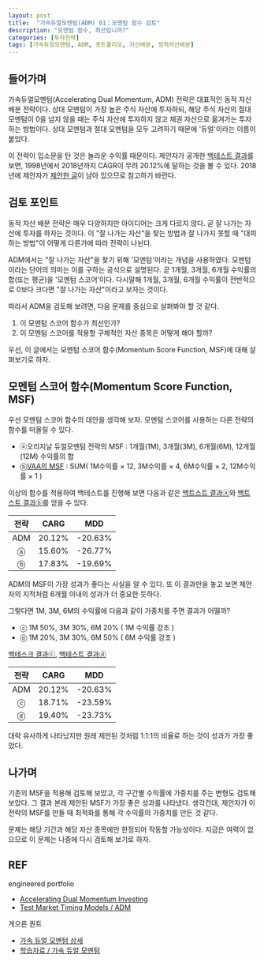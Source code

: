 ```yaml
---
layout: post
title:  "가속듀얼모멘텀(ADM) 01：모멘텀 함수 검토"
description: "모멘텀 함수, 최선입니까?"
categories: [투자전략]
tags: [가속듀얼모멘텀, ADM, 포트폴리오, 자산배분, 정적자산배분]
---
```


## 들어가며

가속듀얼모멘텀(Accelerating Dual Momentum, ADM) 전략은 대표적인 동적 자산 배분 전략이다. 상대 모멘텀이 가장 높은 주식 자산에 투자하되, 해당 주식 자산의 절대 모멘텀이 0을 넘지 않을 때는 주식 자산에 투자하지 않고 채권 자산으로 옮겨가는 투자하는 방법이다. 상대 모멘텀과 절대 모멘텀을 모두 고려하기 때문에 '듀얼'이라는 이름이 붙었다. 

이 전략이 입소문을 탄 것은 놀라운 수익률 때문이다. 제안자가 공개한 [백테스트 결과](https://www.portfoliovisualizer.com/test-market-timing-model?s=y&coreSatellite=false&timingModel=6&startYear=1985&endYear=2018&initialAmount=10000&symbols=VFINX+VINEX&singleAbsoluteMomentum=false&volatilityTarget=9.0&downsideVolatility=false&outOfMarketAssetType=2&outOfMarketAsset=VUSTX&movingAverageSignal=1&movingAverageType=1&multipleTimingPeriods=true&periodWeighting=2&windowSize=1&windowSizeInDays=105&movingAverageType2=1&windowSize2=10&windowSizeInDays2=105&volatilityWindowSize=0&volatilityWindowSizeInDays=0&assetsToHold=1&allocationWeights=1&riskControl=false&riskWindowSize=10&riskWindowSizeInDays=0&rebalancePeriod=1&separateSignalAsset=false&tradeExecution=0&benchmark=VFINX&timingPeriods[0]=1&timingUnits[0]=2&timingWeights[0]=33&timingPeriods[1]=3&timingUnits[1]=2&timingWeights[1]=33&timingPeriods[2]=6&timingUnits[2]=2&timingWeights[2]=34&timingUnits[3]=2&timingWeights[3]=0&timingUnits[4]=2&timingWeights[4]=0&volatilityPeriodUnit=2&volatilityPeriodWeight=0)를 보면, 1998년에서 2018년까지 CAGR이 무려 20.12%에 달하는 것을 볼 수 있다. 2018년에 제안자가 [제안한 글](https://engineeredportfolio.com/2018/05/02/accelerating-dual-momentum-investing/)이 남아 있으므로 참고하기 바란다. 

## 검토 포인트

동적 자산 배분 전략은 매우 다양하지만 아이디어는 크게 다르지 않다. 곧 잘 나가는 자산에 투자를 하자는 것이다. 이 "잘 나가는 자산"을 찾는 방법과 잘 나가지 못할 때 "대피하는 방법"이 어떻게 다른가에 따라 전략이 나뉜다. 

ADM에서는 "잘 나가는 자산"을 찾기 위해 '모멘텀'이라는 개념을 사용하였다. 모멘텀이라는 단어의 의미는 이를 구하는 공식으로 설명된다. 곧 1개월, 3개월, 6개월 수익률의 합(또는 평균)을 '모멘텀 스코어'이다. 다시말해 1개월, 3개월, 6개월 수익률이 전반적으로 0보다 크다면 "잘 나가는 자산"이라고 보자는 것이다. 

따라서 ADM을 검토해 보려면, 다음 문제를 중심으로 살펴봐야 할 것 같다. 

1. 이 모멘텀 스코어 함수가 최선인가?
2. 이 모멘텀 스코어를 적용할 구체적인 자산 종목은 어떻게 해야 할까?

우선, 이 글에서는 모멘텀 스코어 함수(Momentum Score Function, MSF)에 대해 살펴보기로 하자. 

## 모멘텀 스코어 함수(Momentum Score Function, MSF)

우선 모멘텀 스코어 함수의 대안을 생각해 보자. 모멘텀 스코어를 사용하는 다른 전략의 함수를 떠올릴 수 있다.

* ⓐ오리지날 듀얼모멘텀 전략의 MSF : 1개월(1M), 3개월(3M), 6개월(6M), 12개월(12M) 수익률의 합
* ⓑ[VAA의 MSF](https://lazyquant.xyz/docs/detail/%EC%9E%90%EC%82%B0%EB%B0%B0%EB%B6%84/5) : SUM( 1M수익률 × 12, 3M수익률 × 4, 6M수익률 × 2, 12M수익률 × 1 )

이상의 함수를 적용하여 백테스트를 진행해 보면 다음과 같은 [백트스트 결과ⓐ](https://www.portfoliovisualizer.com/test-market-timing-model?s=y&coreSatellite=false&timingModel=6&timePeriod=4&startYear=1985&firstMonth=1&endYear=2018&lastMonth=12&calendarAligned=true&includeYTD=false&initialAmount=10000&periodicAdjustment=0&adjustmentAmount=0&inflationAdjusted=true&adjustmentPercentage=0.0&adjustmentFrequency=4&symbols=VFINX+VINEX&singleAbsoluteMomentum=false&volatilityTarget=9.0&downsideVolatility=false&outOfMarketStartMonth=5&outOfMarketEndMonth=10&outOfMarketAssetType=2&outOfMarketAsset=VUSTX&movingAverageSignal=1&movingAverageType=1&multipleTimingPeriods=true&periodWeighting=2&windowSize=1&windowSizeInDays=105&movingAverageType2=1&windowSize2=10&windowSizeInDays2=105&excludePreviousMonth=false&normalizeReturns=false&volatilityWindowSize=0&volatilityWindowSizeInDays=0&assetsToHold=1&allocationWeights=1&riskControlType=0&riskWindowSize=10&riskWindowSizeInDays=0&stopLossMode=0&stopLossThreshold=2.0&stopLossAssetType=1&rebalancePeriod=1&separateSignalAsset=false&tradeExecution=0&leverageType=0&leverageRatio=0.0&debtAmount=0&debtInterest=0.0&maintenanceMargin=25.0&leveragedBenchmark=false&comparedAllocation=0&benchmark=VFINX&timingPeriods%5B0%5D=1&timingUnits%5B0%5D=2&timingWeights%5B0%5D=25&timingPeriods%5B1%5D=3&timingUnits%5B1%5D=2&timingWeights%5B1%5D=25&timingPeriods%5B2%5D=6&timingUnits%5B2%5D=2&timingWeights%5B2%5D=25&timingPeriods%5B3%5D=12&timingUnits%5B3%5D=2&timingWeights%5B3%5D=25&timingUnits%5B4%5D=2&timingWeights%5B4%5D=0&volatilityPeriodUnit=2&volatilityPeriodWeight=0)와 [백트스트 결과ⓑ](https://www.portfoliovisualizer.com/test-market-timing-model?s=y&coreSatellite=false&timingModel=6&timePeriod=4&startYear=1985&firstMonth=1&endYear=2018&lastMonth=12&calendarAligned=true&includeYTD=false&initialAmount=10000&periodicAdjustment=0&adjustmentAmount=0&inflationAdjusted=true&adjustmentPercentage=0.0&adjustmentFrequency=4&symbols=VFINX+VINEX&singleAbsoluteMomentum=false&volatilityTarget=9.0&downsideVolatility=false&outOfMarketStartMonth=5&outOfMarketEndMonth=10&outOfMarketAssetType=2&outOfMarketAsset=VUSTX&movingAverageSignal=1&movingAverageType=1&multipleTimingPeriods=true&periodWeighting=2&windowSize=1&windowSizeInDays=105&movingAverageType2=1&windowSize2=10&windowSizeInDays2=105&excludePreviousMonth=false&normalizeReturns=false&volatilityWindowSize=0&volatilityWindowSizeInDays=0&assetsToHold=1&allocationWeights=1&riskControlType=0&riskWindowSize=10&riskWindowSizeInDays=0&stopLossMode=0&stopLossThreshold=2.0&stopLossAssetType=1&rebalancePeriod=1&separateSignalAsset=false&tradeExecution=0&leverageType=0&leverageRatio=0.0&debtAmount=0&debtInterest=0.0&maintenanceMargin=25.0&leveragedBenchmark=false&comparedAllocation=0&benchmark=VFINX&timingPeriods%5B0%5D=1&timingUnits%5B0%5D=2&timingWeights%5B0%5D=63&timingPeriods%5B1%5D=3&timingUnits%5B1%5D=2&timingWeights%5B1%5D=21&timingPeriods%5B2%5D=6&timingUnits%5B2%5D=2&timingWeights%5B2%5D=11&timingPeriods%5B3%5D=12&timingUnits%5B3%5D=2&timingWeights%5B3%5D=5&timingUnits%5B4%5D=2&timingWeights%5B4%5D=0&volatilityPeriodUnit=2&volatilityPeriodWeight=0)를 얻을 수 있다. 

| 전략 | CARG  | MDD  |
|:---:|:-----:|:----:|
| ADM  | 20.12%	 | -20.63% |
| ⓐ  | 15.60% | -26.77% |
| ⓑ  | 17.83% | -19.69% |

ADM의 MSF이 가장 성과가 좋다는 사실을 알 수 있다. 또 이 결과만을 놓고 보면 제안자의 지적처럼 6개월 이내의 성과가 더 중요한 듯하다. 

그렇다면 1M, 3M, 6M의 수익률에 다음과 같이 가중치를 주면 결과가 어떨까? 

* ⓒ 1M 50%, 3M 30%, 6M 20% ( 1M 수익률 강조 )
* ⓓ 1M 20%, 3M 30%, 6M 50% ( 6M 수익률 강조 )

[백테스크 결과ⓒ](https://www.portfoliovisualizer.com/test-market-timing-model?s=y&coreSatellite=false&timingModel=6&timePeriod=4&startYear=1985&firstMonth=1&endYear=2018&lastMonth=12&calendarAligned=true&includeYTD=false&initialAmount=10000&periodicAdjustment=0&adjustmentAmount=0&inflationAdjusted=true&adjustmentPercentage=0.0&adjustmentFrequency=4&symbols=VFINX+VINEX&singleAbsoluteMomentum=false&volatilityTarget=9.0&downsideVolatility=false&outOfMarketStartMonth=5&outOfMarketEndMonth=10&outOfMarketAssetType=2&outOfMarketAsset=VUSTX&movingAverageSignal=1&movingAverageType=1&multipleTimingPeriods=true&periodWeighting=2&windowSize=1&windowSizeInDays=105&movingAverageType2=1&windowSize2=10&windowSizeInDays2=105&excludePreviousMonth=false&normalizeReturns=false&volatilityWindowSize=0&volatilityWindowSizeInDays=0&assetsToHold=1&allocationWeights=1&riskControlType=0&riskWindowSize=10&riskWindowSizeInDays=0&stopLossMode=0&stopLossThreshold=2.0&stopLossAssetType=1&rebalancePeriod=1&separateSignalAsset=false&tradeExecution=0&leverageType=0&leverageRatio=0.0&debtAmount=0&debtInterest=0.0&maintenanceMargin=25.0&leveragedBenchmark=false&comparedAllocation=0&benchmark=VFINX&timingPeriods%5B0%5D=1&timingUnits%5B0%5D=2&timingWeights%5B0%5D=50&timingPeriods%5B1%5D=3&timingUnits%5B1%5D=2&timingWeights%5B1%5D=30&timingPeriods%5B2%5D=6&timingUnits%5B2%5D=2&timingWeights%5B2%5D=20&timingPeriods%5B3%5D=12&timingUnits%5B3%5D=2&timingUnits%5B4%5D=2&timingWeights%5B4%5D=0&volatilityPeriodUnit=2&volatilityPeriodWeight=0), [백테스트 결과ⓓ](https://www.portfoliovisualizer.com/test-market-timing-model?s=y&coreSatellite=false&timingModel=6&timePeriod=4&startYear=1985&firstMonth=1&endYear=2018&lastMonth=12&calendarAligned=true&includeYTD=false&initialAmount=10000&periodicAdjustment=0&adjustmentAmount=0&inflationAdjusted=true&adjustmentPercentage=0.0&adjustmentFrequency=4&symbols=VFINX+VINEX&singleAbsoluteMomentum=false&volatilityTarget=9.0&downsideVolatility=false&outOfMarketStartMonth=5&outOfMarketEndMonth=10&outOfMarketAssetType=2&outOfMarketAsset=VUSTX&movingAverageSignal=1&movingAverageType=1&multipleTimingPeriods=true&periodWeighting=2&windowSize=1&windowSizeInDays=105&movingAverageType2=1&windowSize2=10&windowSizeInDays2=105&excludePreviousMonth=false&normalizeReturns=false&volatilityWindowSize=0&volatilityWindowSizeInDays=0&assetsToHold=1&allocationWeights=1&riskControlType=0&riskWindowSize=10&riskWindowSizeInDays=0&stopLossMode=0&stopLossThreshold=2.0&stopLossAssetType=1&rebalancePeriod=1&separateSignalAsset=false&tradeExecution=0&leverageType=0&leverageRatio=0.0&debtAmount=0&debtInterest=0.0&maintenanceMargin=25.0&leveragedBenchmark=false&comparedAllocation=0&benchmark=VFINX&timingPeriods%5B0%5D=1&timingUnits%5B0%5D=2&timingWeights%5B0%5D=20&timingPeriods%5B1%5D=3&timingUnits%5B1%5D=2&timingWeights%5B1%5D=30&timingPeriods%5B2%5D=6&timingUnits%5B2%5D=2&timingWeights%5B2%5D=50&timingPeriods%5B3%5D=12&timingUnits%5B3%5D=2&timingUnits%5B4%5D=2&timingWeights%5B4%5D=0&volatilityPeriodUnit=2&volatilityPeriodWeight=0)

| 전략 | CARG  | MDD  |
|:---:|:-----:|:----:|
| ADM  | 20.12%	 | -20.63% |
| ⓒ  | 18.71%	 | -23.59% |
| ⓓ  | 19.40%	 | -23.73% |

대략 유사하게 나타났지만 원래 제안된 것처럼 1:1:1의 비율로 하는 것이 성과가 가장 좋았다. 

## 나가며

기존의 MSF을 적용해 검토해 보았고, 각 구간별 수익률에 가중치를 주는 변형도 검토해 보았다. 그 결과 본래 제안된 MSF가 가장 좋은 성과를 나타냈다. 생각건대, 제안자가 이 전략의 MSF를 만들 때 최적화를 통해 각 수익률의 가중치를 만든 것 같다. 

문제는 해당 기간과 해당 자산 종목에만 한정되어 작동할 가능성이다. 지금은 여력이 없으므로 이 문제는 나중에 다시 검토해 보기로 하자. 

## REF

engineered portfolio
* [Accelerating Dual Momentum Investing](https://engineeredportfolio.com/2018/05/02/accelerating-dual-momentum-investing/)
* [Test Market Timing Models / ADM](https://www.portfoliovisualizer.com/test-market-timing-model?s=y&coreSatellite=false&timingModel=6&startYear=1985&endYear=2018&initialAmount=10000&symbols=VFINX+VINEX&singleAbsoluteMomentum=false&volatilityTarget=9.0&downsideVolatility=false&outOfMarketAssetType=2&outOfMarketAsset=VUSTX&movingAverageSignal=1&movingAverageType=1&multipleTimingPeriods=true&periodWeighting=2&windowSize=1&windowSizeInDays=105&movingAverageType2=1&windowSize2=10&windowSizeInDays2=105&volatilityWindowSize=0&volatilityWindowSizeInDays=0&assetsToHold=1&allocationWeights=1&riskControl=false&riskWindowSize=10&riskWindowSizeInDays=0&rebalancePeriod=1&separateSignalAsset=false&tradeExecution=0&benchmark=VFINX&timingPeriods[0]=1&timingUnits[0]=2&timingWeights[0]=33&timingPeriods[1]=3&timingUnits[1]=2&timingWeights[1]=33&timingPeriods[2]=6&timingUnits[2]=2&timingWeights[2]=34&timingUnits[3]=2&timingWeights[3]=0&timingUnits[4]=2&timingWeights[4]=0&volatilityPeriodUnit=2&volatilityPeriodWeight=0)

게으른 퀀트
* [가속 듀얼 모멘텀 상세](https://lazyquant.xyz/allocation/detail/ADM)
* [학습자료 / 가속 듀얼 모멘텀](https://lazyquant.xyz/docs/detail/%EC%9E%90%EC%82%B0%EB%B0%B0%EB%B6%84/19)